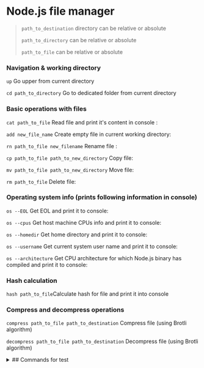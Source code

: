 # Node.js file manager

>`path_to_destination` directory can be relative or absolute
>
>`path_to_directory` can be relative or absolute
>
>`path_to_file` can be relative or absolute

### Navigation & working directory

`up` Go upper from current directory

`cd path_to_directory` Go to dedicated folder from current directory

### Basic operations with files

`cat path_to_file` Read file and print it's content in console :

`add new_file_name` Create empty file in current working directory:

`rn path_to_file new_filename` Rename file :

`cp path_to_file path_to_new_directory` Copy file:

`mv path_to_file path_to_new_directory` Move file:

`rm path_to_file` Delete file:

### Operating system info (prints following information in console)

`os --EOL` Get EOL and print it to console:

`os --cpus` Get host machine CPUs info and print it to console:

`os --homedir` Get home directory and print it to console:

`os --username` Get current system user name and print it to console:

`os --architecture` Get CPU architecture for which Node.js binary has compiled and print it to console:

### Hash calculation

`hash path_to_file`Calculate hash for file and print it into console

### Compress and decompress operations

`compress path_to_file path_to_destination` Compress file (using Brotli algorithm)

`decompress path_to_file path_to_destination` Decompress file (using Brotli algorithm)

<details>
<summary>## Commands for test</summary>

cd C:\Users\Aleksandr\forTests

cd C:\Users\Aleksandr

cd .\forTests


cat ./test-folder/test-file.txt

add test-file-new.txt

rn ./test-file-new.txt test-file-rename.txt

cp ./test-file-rename.txt ./test-folder

mv ./test-file-rename.txt ./test-folder

rm ./test-folder/test-file-rename.txt


os --EOL

os --cpus

os --homedir

os --username

os --architecture


hash .test-folder/test-file.txt


compress ./test-folder/test-file.txt ./test-folder

decompress ./test-folder/test-file.txt.br ./test-folder

</details>
